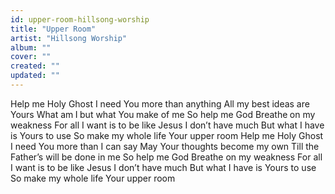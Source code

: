 ```yaml
---
id: upper-room-hillsong-worship
title: "Upper Room"
artist: "Hillsong Worship"
album: ""
cover: ""
created: ""
updated: ""
---
```


Help me Holy Ghost
I need You more than anything
All my best ideas are Yours
What am I but what You make of me
So help me God
Breathe on my weakness
For all I want is to be like Jesus
I don’t have much
But what I have is Yours to use
So make my whole life Your upper room
Help me Holy Ghost
I need You more than I can say
May Your thoughts become my own
Till the Father’s will be done in me
So help me God
Breathe on my weakness
For all I want is to be like Jesus
I don’t have much
But what I have is Yours to use
So make my whole life Your upper room